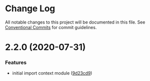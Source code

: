 # Change Log

All notable changes to this project will be documented in this file.
See [Conventional Commits](https://conventionalcommits.org) for commit guidelines.

# 2.2.0 (2020-07-31)


### Features

* initial import context module ([9d23cd9](https://github.com/tibjs/framework/commit/9d23cd9bceb21f390cf721a085172c77d9848e79))
